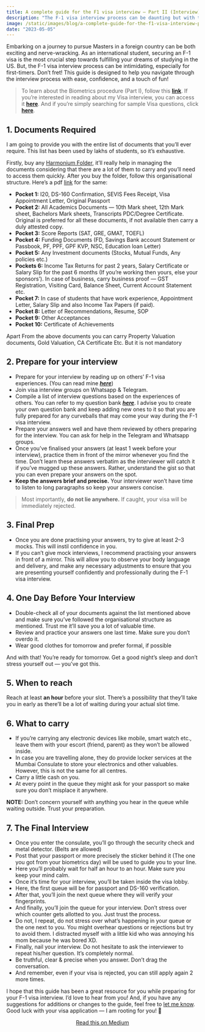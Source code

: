 ```yaml
---
title: A complete guide for the F1 visa interview — Part II (Interview)
description: "The F-1 visa interview process can be daunting but with this guide, you'll feel confident & prepared. Read more!"
image: /static/images/blog/a-complete-guide-for-the-f1-visa-interview-part-ii.jpg
date: "2023-05-05"
---
```


Embarking on a journey to pursue Masters in a foreign country can be both exciting and nerve-wracking. As an international student, securing an F-1 visa is the most crucial step towards fulfilling your dreams of studying in the US. But, the F-1 visa interview process can be intimidating, especially for first-timers. Don’t fret! This guide is designed to help you navigate through the interview process with ease, confidence, and a touch of fun!

> To learn about the Biometrics procedure (Part I), follow this [**link**](https://medium.com/@desaiparth2000/a-complete-guide-for-the-f1-visa-interview-part-i-biometrics-cb46c448e6ac). If you’re interested in reading about my Visa interview, you can access it [**here**](https://medium.com/@desaiparth2000/my-f-1-visa-interview-experience-a178648fa7d0). And if you’re simply searching for sample Visa questions, click [**here**](https://desaiparth2000.medium.com/sample-f-1-visa-interview-questions-9654ae41b01b).

## 1. Documents Required

I am going to provide you with the entire list of documents that you’ll ever require. This list has been used by lakhs of students, so it’s exhaustive.

Firstly, buy any [Harmonium Folder](https://www.amazon.in/s?k=harmonic+folder&i=office-products&crid=B342WOWX8RLW&sprefix=harmonic+folder%2Coffice-products%2C254&ref=nb_sb_noss_2), it’ll really help in managing the documents considering that there are a lot of them to carry and you’ll need to access them quickly. After you buy the folder, follow this organisational structure. Here’s a pdf [link](https://drive.google.com/file/d/1MkRq9yoDOKXRB3kTpNdUJxaQyhYSEqOo/view?usp=sharing) for the same:

-   **Pocket 1:** I20, DS-160 Confirmation, SEVIS Fees Receipt, Visa Appointment Letter, Original Passport
-   **Pocket 2:** All Academics Documents — 10th Mark sheet, 12th Mark sheet, Bachelors Mark sheets, Transcripts PDC/Degree Certificate. Original is preferred for all these documents, if not available then carry a duly attested copy.
-   **Pocket 3:** Score Reports (SAT, GRE, GMAT, TOEFL)
-   **Pocket 4:** Funding Documents (FD, Savings Bank account Statement or Passbook, PF, PPF, GPF KVP, NSC, Education loan Letter)
-   **Pocket 5:** Any Investment documents (Stocks, Mutual Funds, Any policies etc.)
-   **Pockets 6:** Income Tax Returns for past 2 years, Salary Certificate or Salary Slip for the past 6 months (If you’re working then yours, else your sponsors’). In case of business, carry business proof — GST Registration, Visiting Card, Balance Sheet, Current Account Statement etc.
-   **Pocket 7:** In case of students that have work experience, Appointment Letter, Salary Slip and also Income Tax Papers (if paid).
-   **Pocket 8:** Letter of Recommendations, Resume, SOP
-   **Pocket 9:** Other Acceptances
-   **Pocket 10:** Certificate of Achievements

Apart From the above documents you can carry Property Valuation documents, Gold Valuation, CA Certificate Etc. But it is not mandatory

## 2. Prepare for your interview

-   Prepare for your interview by reading up on others’ F-1 visa experiences. (You can read mine [**_here_**](https://desaiparth2000.medium.com/my-f-1-visa-interview-experience-a178648fa7d0))
-   Join visa interview groups on Whatsapp & Telegram.
-   Compile a list of interview questions based on the experiences of others. You can refer to my question bank [**_here_**](https://desaiparth2000.medium.com/sample-f-1-visa-interview-questions-9654ae41b01b). I advise you to create your own question bank and keep adding new ones to it so that you are fully prepared for any curveballs that may come your way during the F-1 visa interview.
-   Prepare your answers well and have them reviewed by others preparing for the interview. You can ask for help in the Telegram and Whatsapp groups.
-   Once you’ve finalised your answers (at least 1 week before your interview), practice them in front of the mirror whenever you find the time. Don’t learn these answers verbatim as the interviewer will catch it if you’ve mugged up these answers. Rather, understand the gist so that you can even prepare your answers on the spot.
-   **Keep the answers brief and precise.** Your interviewer won’t have time to listen to long paragraphs so keep your answers concise.

> Most importantly, **do not lie anywhere.** If caught, your visa will be immediately rejected.

## 3. Final Prep

-   Once you are done practising your answers, try to give at least 2–3 mocks. This will instil confidence in you.
-   If you can’t give mock interviews, I recommend practising your answers in front of a mirror. This will allow you to observe your body language and delivery, and make any necessary adjustments to ensure that you are presenting yourself confidently and professionally during the F-1 visa interview.

## 4. One Day Before Your Interview

-   Double-check all of your documents against the list mentioned above and make sure you’ve followed the organisational structure as mentioned. Trust me it’ll save you a lot of valuable time.
-   Review and practice your answers one last time. Make sure you don’t overdo it.
-   Wear good clothes for tomorrow and prefer formal, if possible

And with that! You’re ready for tomorrow. Get a good night’s sleep and don’t stress yourself out — you’ve got this.

## 5. When to reach

Reach at least **an hour** before your slot. There’s a possibility that they’ll take you in early as there’ll be a lot of waiting during your actual slot time.

## 6. What to carry

-   If you’re carrying any electronic devices like mobile, smart watch etc., leave them with your escort (friend, parent) as they won’t be allowed inside.
-   In case you are travelling alone, they do provide locker services at the Mumbai Consulate to store your electronics and other valuables. However, this is not the same for all centres.
-   Carry a little cash on you.
-   At every point in the queue they might ask for your passport so make sure you don’t misplace it anywhere.

**NOTE:** Don’t concern yourself with anything you hear in the queue while waiting outside. Trust your preparation.

## 7. The Final Interview

-   Once you enter the consulate, you’ll go through the security check and metal detector. (Belts are allowed)
-   Post that your passport or more precisely the sticker behind it (The one you got from your biometrics day) will be used to guide you to your line.
-   Here you’ll probably wait for half an hour to an hour. Make sure you keep your mind calm.
-   Once it’s time for your interview, you’ll be taken inside the visa lobby.
-   Here, the first queue will be for passport and DS-160 verification.
-   After that, you’ll join the next queue where they will verify your fingerprints.
-   And finally, you’ll join the queue for your interview. Don’t stress over which counter gets allotted to you. Just trust the process.
-   Do not, I repeat, do not stress over what’s happening in your queue or the one next to you. You might overhear questions or rejections but try to avoid them. I distracted myself with a little kid who was annoying his mom because he was bored XD.
-   Finally, nail your interview. Do not hesitate to ask the interviewer to repeat his/her question. It’s completely normal.
-   Be truthful, clear & precise when you answer. Don’t drag the conversation.
-   And remember, even if your visa is rejected, you can still apply again 2 more times.

I hope that this guide has been a great resource for you while preparing for your F-1 visa interview. I’d love to hear from you! And, if you have any suggestions for additions or changes to the guide, feel free to [let me know](https://x.com/_ParthDesai_). Good luck with your visa application — I am rooting for you! 🚀

<p style="text-align: center;">
  <a href="https://medium.com/@desaiparth2000/a-complete-guide-for-the-f1-visa-interview-part-ii-interview-9170349ba4e">Read this on Medium</a>
</p>